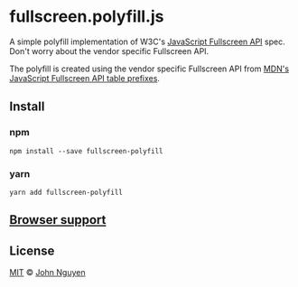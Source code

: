 # fullscreen.polyfill.js

A simple polyfill implementation of W3C's [JavaScript Fullscreen API](https://fullscreen.spec.whatwg.org/) spec. Don't worry about the vendor specific Fullscreen API.

The polyfill is created using the vendor specific Fullscreen API from [MDN's JavaScript Fullscreen API table prefixes](https://developer.mozilla.org/en-US/docs/Web/API/Fullscreen_API#Prefixing).

## Install

### npm

```
npm install --save fullscreen-polyfill
```

### yarn

```
yarn add fullscreen-polyfill
```

## [Browser support](https://caniuse.com/#feat=fullscreen)

## License

[MIT](https://github.com/nguyenj/fullscreen-polyfill/blob/master/LICENSE.md) &copy; [John Nguyen](http://jnguyen.me)
